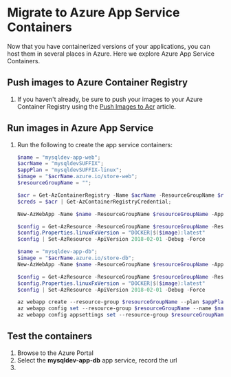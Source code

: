 # Migrate to Azure App Service Containers

Now that you have containerized versions of your applications, you can host them in several places in Azure. Here we explore Azure App Service Containers.

## Push images to Azure Container Registry

1. If you haven't already, be sure to push your images to your Azure Container Registry using the [Push Images to Acr](./../Misc/01_PushImagesToAcr.md) article.

## Run images in Azure App Service

1. Run the following to create the app service containers:

    ```powershell
    $name = "mysqldev-app-web";
    $acrName = "mysqldevSUFFIX";
    $appPlan = "mysqldevSUFFIX-linux";
    $image = "$acrName.azure.io/store-web";
    $resourceGroupName = "";

    $acr = Get-AzContainerRegistry -Name $acrName -ResourceGroupName $resourceGroupName;
    $creds = $acr | Get-AzContainerRegistryCredential;

    New-AzWebApp -Name $name -ResourceGroupName $resourceGroupName -AppServicePlan $appPlan -ContainerImageName $image -ContainerRegistryUrl $acr.loginserver -ContainerRegistryUser $creds.username -ContainerRegistryPassword (ConvertTo-SecureString $creds.password -AsPlainText -Force) -Location $acr.location;

    $config = Get-AzResource -ResourceGroupName $resourceGroupName -ResourceType Microsoft.Web/sites/config -ResourceName $name -ApiVersion 2018-02-01
    $config.Properties.linuxFxVersion = "DOCKER|$($image):latest"
    $config | Set-AzResource -ApiVersion 2018-02-01 -Debug -Force

    $name = "mysqldev-app-db";
    $image = "$acrName.azure.io/store-db";
    New-AzWebApp -Name $name -ResourceGroupName $resourceGroupName -AppServicePlan $appPlan -ContainerImageName $image -ContainerRegistryUrl $acr.loginserver -ContainerRegistryUser $creds.username -ContainerRegistryPassword (ConvertTo-SecureString $creds.password -AsPlainText -Force) -Location $acr.location;

    $config = Get-AzResource -ResourceGroupName $resourceGroupName -ResourceType Microsoft.Web/sites/config -ResourceName $name -ApiVersion 2018-02-01
    $config.Properties.linuxFxVersion = "DOCKER|$($image):latest"
    $config | Set-AzResource -ApiVersion 2018-02-01 -Debug -Force

    az webapp create --resource-group $resourceGroupName --plan $appPlan --name $name --deployment-container-image-name $image
    az webapp config set --resource-group $resourceGroupName --name $name --linux-fx-version "DOCKER|$image:latest"
    az webapp config appsettings set --resource-group $resourceGroupName --name $name --settings WEBSITES_PORT=3306
    ```

## Test the containers

1. Browse to the Azure Portal
2. Select the **mysqldev-app-db** app service, record the url
3. 
